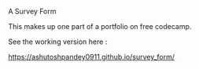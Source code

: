 A Survey Form

This makes up one part of a portfolio on free codecamp.

See the working version here :

https://ashutoshpandey0911.github.io/survey_form/
